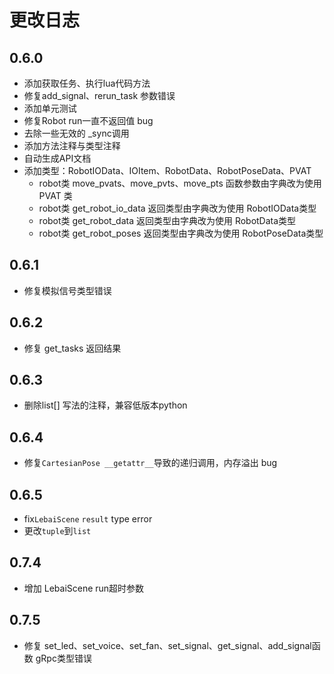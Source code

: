 # 更改日志

## 0.6.0

- 添加获取任务、执行lua代码方法
- 修复add_signal、rerun_task 参数错误
- 添加单元测试
- 修复Robot run一直不返回值 bug
- 去除一些无效的 _sync调用
- 添加方法注释与类型注释
- 自动生成API文档
- 添加类型：RobotIOData、IOItem、RobotData、RobotPoseData、PVAT
    - robot类 move_pvats、move_pvts、move_pts 函数参数由字典改为使用 PVAT 类
    - robot类 get_robot_io_data 返回类型由字典改为使用 RobotIOData类型
    - robot类 get_robot_data 返回类型由字典改为使用 RobotData类型
    - robot类 get_robot_poses 返回类型由字典改为使用 RobotPoseData类型

## 0.6.1

- 修复模拟信号类型错误


## 0.6.2

- 修复 get_tasks 返回结果

## 0.6.3

- 删除list[] 写法的注释，兼容低版本python

## 0.6.4

- 修复`CartesianPose __getattr__`导致的递归调用，内存溢出 bug

## 0.6.5

- fix`LebaiScene` `result` type error
- 更改`tuple`到`list`

## 0.7.4

- 增加 LebaiScene run超时参数

## 0.7.5

- 修复 set_led、set_voice、set_fan、set_signal、get_signal、add_signal函数 gRpc类型错误